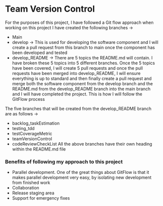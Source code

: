 # Team Version Control

For the purposes of this project, I have followed a Git flow approach when working on this project
I have created the following branches ->
 - Main
 - develop -> This is used for developing the software component and I will create a pull request from this branch to main once the component has been developed and tested
 - develop_README -> There are 5 topics the README.md will contain. I have broken these 5 topics into 5 different branches. Once the 5 topics have been covered, I will create 5 pull requests and once the pull requests have been merged into develop_README, I will ensure everything is up to standard and then finally create a pull request and merge both the software component from the develop branch and the README.md from the develop_README branch into the main branch and I will have completed the project. This is how I will follow the GitFlow process 

The five branches that will be created from the develop_README branch are as follows ->
 - backlog_taskEstimation
 - testing_tdd
 - testCoverageMetric
 - teamVersionControl
 - codeReviewCheckList
All the above branches have their own heading within the README.md file

### Benefits of following my approach to this project
 - Parallel development. One of the great things about GitFlow is that it makes parallel development very easy, by isolating new development from finished work
 - Collaboration
 - Release staging area
 - Support for emergency fixes
